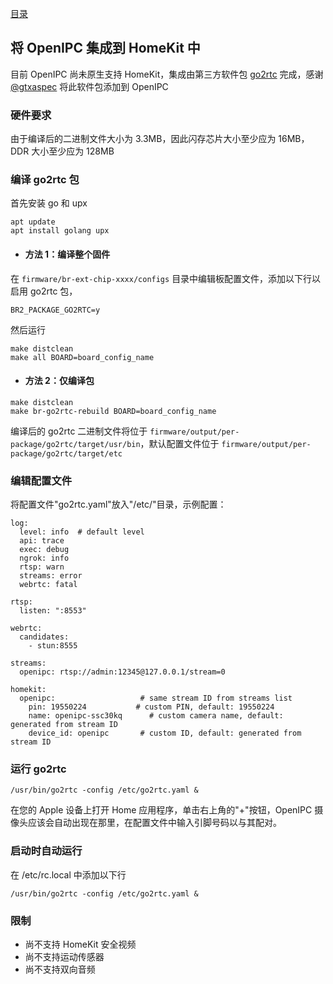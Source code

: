 [目录](../README.zh.md)

将 OpenIPC 集成到 HomeKit 中 
---

目前 OpenIPC 尚未原生支持 HomeKit，集成由第三方软件包 [go2rtc](https://github.com/AlexxIT/go2rtc "go2rtc") 完成，感谢 [@gtxaspec](https://github.com/gtxaspec "@gtxaspec") 将此软件包添加到 OpenIPC

### 硬件要求

由于编译后的二进制文件大小为 3.3MB，因此闪存芯片大小至少应为 16MB，DDR 大小至少应为 128MB

### 编译 go2rtc 包

首先安装 go 和 upx
```
apt update
apt install golang upx
```
- #### 方法 1：编译整个固件 
在 `firmware/br-ext-chip-xxxx/configs` 目录中编辑板配置文件，添加以下行以启用 go2rtc 包，
```
BR2_PACKAGE_GO2RTC=y
```
然后运行
```
make distclean
make all BOARD=board_config_name
```
- #### 方法 2：仅编译包 
```
make distclean
make br-go2rtc-rebuild BOARD=board_config_name
```


编译后的 go2rtc 二进制文件将位于 `firmware/output/per-package/go2rtc/target/usr/bin`，默认配置文件位于 `firmware/output/per-package/go2rtc/target/etc`

### 编辑配置文件

将配置文件"go2rtc.yaml"放入"/etc/"目录，示例配置：

```
log:
  level: info  # default level
  api: trace
  exec: debug
  ngrok: info
  rtsp: warn
  streams: error
  webrtc: fatal

rtsp:
  listen: ":8553"

webrtc:
  candidates:
    - stun:8555

streams:
  openipc: rtsp://admin:12345@127.0.0.1/stream=0

homekit:
  openipc:                   # same stream ID from streams list
    pin: 19550224           # custom PIN, default: 19550224
    name: openipc-ssc30kq      # custom camera name, default: generated from stream ID
    device_id: openipc       # custom ID, default: generated from stream ID
```

### 运行 go2rtc

```
/usr/bin/go2rtc -config /etc/go2rtc.yaml &
```

在您的 Apple 设备上打开 Home 应用程序，单击右上角的"+"按钮，OpenIPC 摄像头应该会自动出现在那里，在配置文件中输入引脚号码以与其配对。

### 启动时自动运行

在 /etc/rc.local 中添加以下行

```
/usr/bin/go2rtc -config /etc/go2rtc.yaml &
```

### 限制

- 尚不支持 HomeKit 安全视频
- 尚不支持运动传感器
- 尚不支持双向音频

